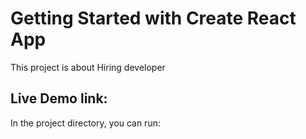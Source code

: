 # Getting Started with Create React App
This project is about Hiring developer
## Live Demo link:
In the project directory, you can run:

